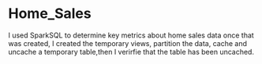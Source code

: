 # Home_Sales
I used SparkSQL to determine key metrics about home sales data once that was created, I created the temporary views, partition the data, cache and uncache a temporary table,then I verirfie that the table has been uncached.

